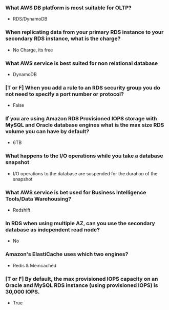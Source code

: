 ### What AWS DB platform is most suitable for OLTP?
- RDS/DynamoDB

### When replicating data from your primary RDS instance to your secondary RDS instance, what is the charge?
- No Charge, its free

### What AWS service is best suited for non relational database
- DynamoDB

### [T or F] When you add a rule to an RDS security group you do not need to specify a port number or protocol?
- False

### If you are using Amazon RDS Provisioned IOPS storage with MySQL and Oracle database engines what is the max size RDS volume you can have by default?
- 6TB

### What happens to the I/O operations while you take a database snapshot
- I/O operations to the database are suspended for the duration of the snapshot

### What AWS service is bet used for Business Intelligence Tools/Data Warehousing?
- Redshift

### In RDS when using multiple AZ, can you use the secondary database as independent read node?
- No

### Amazon's ElastiCache uses which two engines?
- Redis & Memcached

### [T or F] By default, the max provisioned IOPS capacity on an Oracle and MySQL RDS instance (using provisioned IOPS) is 30,000 IOPS.
- True